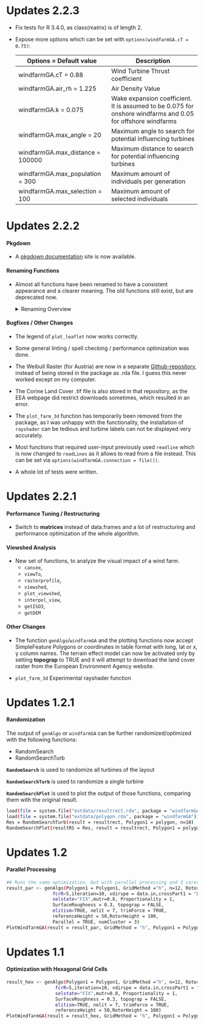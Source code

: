 # Updates 2.2.3
- Fix tests for R 3.4.0, as class(matrix) is of length 2.
- Expose more options which can be set with `options(windfarmGA.cT = 0.75)`:  

  Options = Default value           | Description
  ----------------------------------| ------------------------  
  windfarmGA.cT = 0.88              | Wind Turbine Thrust coefficient  
  windfarmGA.air_rh = 1.225         | Air Density Value  
  windfarmGA.k = 0.075              | Wake expansion coefficient. It is assumed to be 0.075 for onshore windfarms and 0.05 for offshore windfarms
  windfarmGA.max_angle = 20         | Maximum angle to search for potential influencing turbines
  windfarmGA.max_distance = 100000  | Maximum distance to search for potential influencing turbines
  windfarmGA.max_population = 300   | Maximum amount of individuals per generation
  windfarmGA.max_selection = 100    | Maximum amount of selected individuals

# Updates 2.2.2

#### Pkgdown
- A [pkgdown documentation](https://ysosirius.github.io/windfarmGA/) site is now available.

#### Renaming Functions
- Almost all functions have been renamed to have a consistent appearance and a clearer meaning.
The old functions still exist, but are deprecated now.

  <details>
    <summary>Renaming Overview</summary>
    <p>
  
  Old names             | **New names**
  --------------------- | ---------------------
  StartGA               | **init_population**
  selection1            | **selection**
  crossover1            | **crossover**
  VekWinkelCalc         | **get_dist_angles**
  calculateEn           | **calculate_energy**
  getRects              | **get_grids**
  BaroHoehe             | **barometric_height**
  GridFilter            | **grid_area**
  HexaTex               | **hexa_area**
  InfluPoints           | **turbine_influences**
  genAlgo               | **genetic_algorithm**
  RandomSearch          | **random_search**
  RandomSearchTurb      | **random_search_single**
  RandomSearchPlot      | **plot_random_search**
  leafPlot              | **plot_leaflet**
  heatmapGA             | **plot_heatmap**
  plotbeorwor           | **plot_development**
  plotCloud             | **plot_cloud**
  plotEvolution         | **plot_evolution**
  plotfitnessevolution  | **plot_fitness_evolution**
  plotparkfitness       | **plot_parkfitness**
  plotResult            | **plot_result**
  PlotWindfarmGA        | **plot_windfarmGA**
  plotWindrose          | **plot_windrose**
  
  </p>
  
  </details>

#### Bugfixes / Other Changes 
- The legend of `plot_leaflet` now works correctly.

- Some general linting / spell checking / performance optimization was done.

- The Weibull Raster (for Austria) are now in a separate [Github-repository](https://github.com/YsoSirius/windfarm_data), instead of
being stored in the package as .rda file. I guess this never worked except on my computer.

- The Corine Land Cover .tif file is also stored in that repository, as the EEA webpage did restrict
downloads sometimes, which resulted in an error.

- The `plot_farm_3d` function has temporarily been removed from the package, as I was unhappy with the functionality, the installation of `rayshader` can be tedious and turbine labels can not be displayed very accurately.

- Most functions that required user-input previously used `readline` which is now changed to `readLines` as it allows to read from a file instead. This can be set via `options(windfarmGA.connection = file())`.

- A whole lot of tests were written.

# Updates 2.2.1

#### Performance Tuning / Restructuring
- Switch to **matrices** instead of data.frames and a lot of restructuring and 
performance optimization of the whole algorithm.

#### Viewshed Analysis
- New set of functions, to analyze the visual impact of a wind farm.
    + `cansee`,
    + `viewTo`, 
    + `rasterprofile`, 
    + `viewshed`, 
    + `plot_viewshed`, 
    + `interpol_view`, 
    + `getISO3`, 
    + `getDEM`

#### Other Changes 
- The function `genAlgo`/`windfarmGA` and the plotting functions now accept SimpleFeature Polygons or coordinates in table format with long, lat or x, y column names. The terrain effect model can now be activated only by setting **topograp** to TRUE and it will attempt to download the land cover raster from the European Environment Agency website.

- `plot_farm_3d` Experimental rayshader function

# Updates 1.2.1

#### Randomization
The output of `genAlgo` or `windfarmGA` can be further randomized/optimized with the following
functions:
- RandomSearch
- RandomSearchTurb

**`RandomSearch`** is used to randomize all turbines of the layout

**`RandomSearchTurb`** is used to randomize a single turbine

**`RandomSearchPlot`** is used to plot the output of those functions, comparing them with the 
original result.

```sh
load(file = system.file("extdata/resultrect.rda", package = "windfarmGA"))
load(file = system.file("extdata/polygon.rda", package = "windfarmGA"))
Res = RandomSearchTurb(result = resultrect, Polygon1 = polygon, n=10)
RandomSearchPlot(resultRS = Res, result = resultrect, Polygon1 = polygon, best=2)
```

# Updates 1.2
#### Parallel Processing
```sh
## Runs the same optimization, but with parallel processing and 3 cores.
result_par <- genAlgo(Polygon1 = Polygon1, GridMethod ="h", n=12, Rotor=30,
                 fcrR=5,iteration=10, vdirspe = data.in,crossPart1 = "EQU",
                 selstate="FIX",mutr=0.8, Proportionality = 1,
                 SurfaceRoughness = 0.3, topograp = FALSE,
                 elitism=TRUE, nelit = 7, trimForce = TRUE,
                 referenceHeight = 50,RotorHeight = 100,
                 Parallel = TRUE, numCluster = 3)
PlotWindfarmGA(result = result_par, GridMethod = "h", Polygon1 = Polygon1)
```

# Updates 1.1


#### Optimization with Hexagonal Grid Cells
```sh
result_hex <- genAlgo(Polygon1 = Polygon1, GridMethod ="h", n=12, Rotor=30,
                  fcrR=5,iteration=10, vdirspe = data.in,crossPart1 = "EQU",
                  selstate="FIX",mutr=0.8, Proportionality = 1,
                  SurfaceRoughness = 0.3, topograp = FALSE,
                  elitism=TRUE, nelit = 7, trimForce = TRUE,
                  referenceHeight = 50,RotorHeight = 100)
PlotWindfarmGA(result = result_hex, GridMethod = "h", Polygon1 = Polygon1)
```
